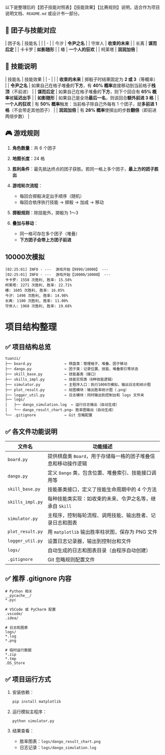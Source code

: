 以下是整理后的【团子技能对照表】【技能效果】【比赛规则】说明，适合作为项目说明文档、`README.md` 或设计书一部分。



## 🧋 团子与技能对应

| 团子名 | 技能名        |
|  | - |
| 今汐  | **令尹之名**   |
| 守岸人 | **收束的未来**  |
| 长离  | **谋而后定**   |
| 卡卡罗 | **如影随形**   |
| 椿   | **一个人的狂欢** |
| 柯莱塔 | **润润加倍**   |



## 🧠 技能说明

| 技能名        | 技能效果                                                   |
| - |  |
| **收束的未来**  | 掷骰子时结果固定为 **2 或 3**（等概率）                               |
| **令尹之名**   | 如果自己在格子堆叠的**下方**，有 **40% 概率**直接移动到当前格子**栈顶**（不前进）      |
| **谋而后定**   | 如果自己在格子堆叠的**下方**，则下个回合有 **65% 概率**被**延迟出手**            |
| **如影随形**   | 如果自己是全场**最后一名**，则该回合**额外前进 3 格**                       |
| **一个人的狂欢** | 有 **50% 概率**触发：当前格子除自己外每有 1 个团子，就**多前进 1 格**（不会带走其他团子） |
| **润润加倍**   | 有 **28% 概率**使掷出的步数**翻倍**（即前进两倍步数）                      |



## 🎮 游戏规则

1. **角色数量**：共 6 个团子
2. **地图长度**：24 格
3. **胜利条件**：最先抵达终点的团子获胜。若同一格上多个团子，**最上方的团子胜出**
4. **游戏轮次流程**：

   * 每回合掷骰决定出手顺序（随机）
   * 每回合依序执行技能 → 掷骰 → 加成 → 移动
5. **掷骰规则**：除技能外，掷骰为 1～3
6. **叠加与移动**：

   * 同一格可存在多个团子（堆叠）
   * **下方团子会带上方团子前进**

## 10000次模拟

```log
[02:25:01] INFO - ---  游戏开始【9999/10000】 ---
[02:25:01] INFO - ---  游戏开始【10000/10000】 ---
卡卡罗: 1558 次胜利, 胜率: 15.58%
柯莱塔: 2271 次胜利, 胜率: 22.71%
椿: 1605 次胜利, 胜率: 16.05%
今汐: 1498 次胜利, 胜率: 14.98%
长离: 1100 次胜利, 胜率: 11.00%
守岸人: 1968 次胜利, 胜率: 19.68%
```


# 项目结构整理

## ✅ 项目结构总览

```
tuanzi/
├── board.py               ← 棋盘类：管理格子、堆叠、团子移动
├── dango.py               ← 团子类：记录位置、技能、堆叠索引等状态
├── skill_base.py          ← 技能基类（接口）
├── skills_impl.py         ← 技能实现类（6种技能逻辑）
├── simulator.py           ← 主程序入口：执行1000次模拟，输出日志和统计图
├── plot_result.py         ← 绘图模块：输出胜率统计图（.png）
├── logger_util.py         ← 日志模块：同时输出到控制台和 logs 文件夹
├── logs/
│   ├── dango_simulation.log  ← 运行日志输出（自动生成）
│   └── dango_result_chart.png← 胜率图输出（自动生成）
└── .gitignore             ← Git 忽略配置
```



## ✅ 各文件功能说明

| 文件名              | 功能描述                                |
| - | -- |
| `board.py`       | 提供棋盘类 `Board`，用于存储每一格的团子堆叠信息和移动操作逻辑 |
| `dango.py`       | 定义 `Dango` 类，包含位置、堆叠索引、技能接口调用等      |
| `skill_base.py`  | 技能基类接口，定义了技能生命周期中的 4 个方法            |
| `skills_impl.py` | 每种技能类实现：如收束的未来、令尹之名等，继承自 `Skill`    |
| `simulator.py`   | 主程序，控制每轮流程、调用技能、输出胜者、记录日志和图表        |
| `plot_result.py` | 用 `matplotlib` 输出胜率柱状图，保存为 PNG 文件   |
| `logger_util.py` | 设置日志记录器，输出到控制台和文件                   |
| `logs/`          | 自动生成的日志和图表目录（由程序自动创建）               |
| `.gitignore`     | Git 忽略规则配置文件                        |



## ✅ 推荐 .gitignore 内容

```gitignore
# Python 相关
__pycache__/
*.pyc

# VSCode 或 PyCharm 配置
.vscode/
.idea/

# 日志和图表
logs/
*.log
*.png

# 临时运行数据
*.zip
*.tmp
.DS_Store
```



## ✅ 项目运行方式

1. 安装依赖：

   ```bash
   pip install matplotlib
   ```

2. 运行模拟主程序：

   ```bash
   python simulator.py
   ```

3. 结果查看：

   * 胜率图表：`logs/dango_result_chart.png`
   * 日志记录：`logs/dango_simulation.log`

